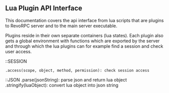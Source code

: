 Lua Plugin API Interface
------------------------

This documentation covers the api interface from lua scripts that are plugins
to RevoRPC server and to the main server executable.

Plugins reside in their own separate containers (lua states). Each plugin also
gets a global environment with functions which are exported by the server and
through which the lua plugins can for example find a session and check user
access. 

::SESSION

	.access(scope, object, method, permission): check session access

::JSON
	.parse(jsonString): parse json and return lua object
	.stringify(luaObject): convert lua object into json string

